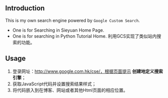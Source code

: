 ## Introduction

This is my own search engine powered by `Google Custom Search`.
- One is for Searching in Sieyuan Home Page.
- One is for searching in Python Tutorial Home.
利用GCS实现了类似站内搜索的功能。

## Usage

1. 登录网址：http://www.google.com.hk/cse/，根据页面提示 **创建地定义搜索引擎**；
2. 获取JavaScript代码并设置搜索结果样式；
3. 将代码嵌入到在博客、网站或者其他Html页面的相应位置。
